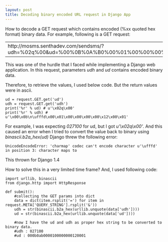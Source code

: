 ```yaml
---
layout: post
title: Decoding binary encoded URL request in Django App
---
```


How to decode a GET request which contains encoded (%xx quoted hex format) binary data.
For example, following is a GET request:

<table>
    <tr><td>http://mosms.senthadev.com/sendsms/?udh=%02q%00&amp;ud=%00%0B%0A%B0%00%01%00%00%00%00%12%00%01</td></tr>
</table>

This was one of the hurdle that I faced while implementing a Django web application. 
In this request, parameters *udh* and *ud* contains encoded binary data. 

Therefore, to retrieve the values, I used below code. But the return values were in ascii.  

    ud = request.GET.get('ud')
    udh = request.GET.get('udh')
    print('%r' % ud) # u'\x02q\x00'
    print('%r' % udh) # u'\x00\x0b\n\ufffd\x00\x01\x00\x00\x00\x00\x12\x00\x01'

For example,
I was expecting *027100* for ud, but I got *u'\x02q\x00'*.
And this caused an error when I tried to convert the value back to binary using *binascii.b2a_hex(ud)* 
Django threw the following error:

    UnicodeEncodeError: 'charmap' codec can't encode character u'\ufffd' in position 3: character maps to
This thrown for Django 1.4 

How to solve this in a very limited time frame?
And, I used following code:
 
    import urllib, binascii
    from django.http import HttpResponse

    def submit():
        #collecting the GET params into dict
        data = dict(item.rsplit('=') for item in request.META['QUERY_STRING'].rsplit('&'))
        udh = str(binascii.b2a_hex(urllib.unquote(data['udh'])))
        ud = str(binascii.b2a_hex(urllib.unquote(data['ud'])))
    
        #now I have the ud and udh as proper hex string to be converted to binary data.
        #udh : 027100
        #ud : 000b0ab0000100000000120001

